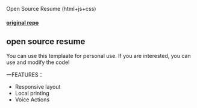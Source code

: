 
Open Source Resume (html+js+css)

<h4><a href="https://github.com/lduo/resume" target="_blank">original repo</a></h4>

<h2>open source resume</h2>
You can use this templaate for personal use. If you are interested, you can use and modify the code!

一FEATURES：
<ul>
  <li> Responsive layout </li>
  <li> Local printing </li>
  <li> Voice Actions </li>
</ul>


